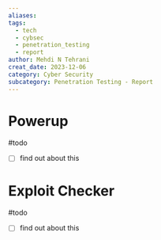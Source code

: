 ```yaml
---
aliases: 
tags:
  - tech
  - cybsec
  - penetration_testing
  - report
author: Mehdi N Tehrani
creat_date: 2023-12-06
category: Cyber Security
subcategory: Penetration Testing - Report
---
```


#  Powerup
#todo 
- [ ] find out about this
# Exploit Checker
#todo 
- [ ] find out about this

